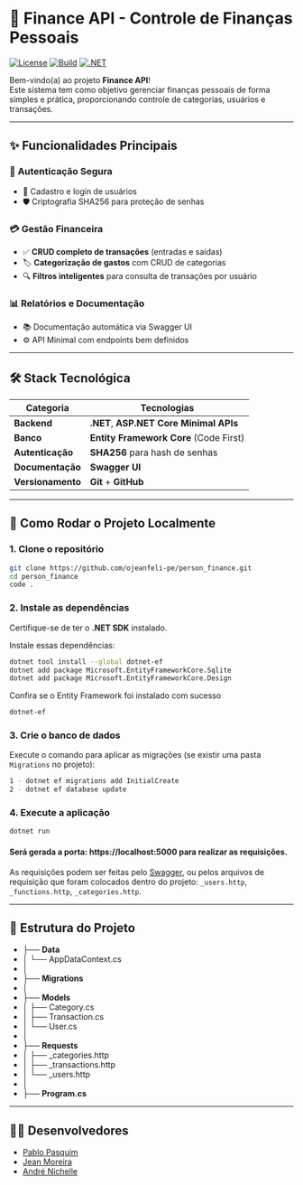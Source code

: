 # 💸 Finance API - Controle de Finanças Pessoais

[![License](https://img.shields.io/badge/License-MIT-blue.svg)](https://opensource.org/licenses/MIT)
[![Build](https://img.shields.io/badge/Build-passing-brightgreen)](https://github.com/ojeanfeli-pe/person_finance)
[![.NET](https://img.shields.io/badge/.NET-blue)](https://dotnet.microsoft.com/en-us/download)

Bem-vindo(a) ao projeto **Finance API**!  
Este sistema tem como objetivo gerenciar finanças pessoais de forma simples e prática, proporcionando controle de categorias, usuários e transações.

---

## ✨ Funcionalidades Principais

### 👤 **Autenticação Segura**
- 🔑 Cadastro e login de usuários
- 🛡️ Criptografia SHA256 para proteção de senhas

### 💳 **Gestão Financeira**
- ✅ **CRUD completo de transações** (entradas e saídas)
- 🏷️ **Categorização de gastos** com CRUD de categorias
- 🔍 **Filtros inteligentes** para consulta de transações por usuário

### 📊 **Relatórios e Documentação**
- 📚 Documentação automática via Swagger UI
- ⚙️ API Minimal com endpoints bem definidos

---

## 🛠 Stack Tecnológica

| Categoria        | Tecnologias                                                 |
|-----------------|-------------------------------------------------------------|
| **Backend** | **.NET**, **ASP.NET Core Minimal APIs** |
| **Banco** | **Entity Framework Core** (Code First)                     |
| **Autenticação**| **SHA256** para hash de senhas                             |
| **Documentação**| **Swagger UI** |
| **Versionamento**| **Git** + **GitHub** |
---

## 🚀 Como Rodar o Projeto Localmente

### 1. Clone o repositório

```bash
git clone https://github.com/ojeanfeli-pe/person_finance.git
cd person_finance
code .
```
### 2. Instale as dependências
Certifique-se de ter o **.NET SDK** instalado.

Instale essas dependências:

```bash
dotnet tool install --global dotnet-ef
dotnet add package Microsoft.EntityFrameworkCore.Sqlite
dotnet add package Microsoft.EntityFrameworkCore.Design
```

Confira se o Entity Framework foi instalado com sucesso

```bash
dotnet-ef
```

### 3. Crie o banco de dados

Execute o comando para aplicar as migrações (se existir uma pasta `Migrations` no projeto):

```bash
1 - dotnet ef migrations add InitialCreate
2 - dotnet ef database update
```

### 4. Execute a aplicação

```bash
dotnet run
```

#### Será gerada a porta: https://localhost:5000 para realizar as requisições.

As requisições podem ser feitas pelo [Swagger](https://localhost:5000/swagger), ou pelos arquivos de requisição que foram colocados dentro do projeto: `_users.http`, `_functions.http`, `_categories.http`.

---

## 📂 Estrutura do Projeto

- ├── **Data**
- │   └── AppDataContext.cs  
- │  
- ├── **Migrations**  
- │  
- ├── **Models**  
- │   ├── Category.cs  
- │   ├── Transaction.cs  
- │   └── User.cs  
- │  
- ├── **Requests**  
- │   ├── _categories.http  
- │   ├── _transactions.http  
- │   └── _users.http  
- │  
- ├── **Program.cs**  

--- 
## 👨‍💻 Desenvolvedores

- [Pablo Pasquim](https://github.com/pablopasquim)
- [Jean Moreira](https://github.com/ojeanfeli-pe)
- [André Nichelle](https://github.com/Nichele135)




